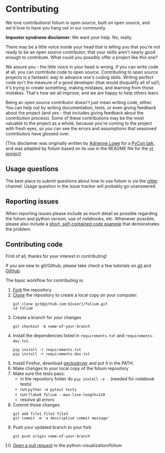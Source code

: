 # Contributing

We love contributions!  folium is open source, built on open source,
and we'd love to have you hang out in our community.

**Impostor syndrome disclaimer**: We want your help. No, really.

There may be a little voice inside your head that is telling you that you're not
ready to be an open source contributor; that your skills aren't nearly good
enough to contribute. What could you possibly offer a project like this one?

We assure you - the little voice in your head is wrong. If you can write code at
all, you can contribute code to open source. Contributing to open source
projects is a fantastic way to advance one's coding skills. Writing perfect code
isn't the measure of a good developer (that would disqualify all of us!); it's
trying to create something, making mistakes, and learning from those
mistakes. That's how we all improve, and we are happy to help others learn.

Being an open source contributor doesn't just mean writing code, either. You can
help out by writing documentation, tests, or even giving feedback about the
project (and yes - that includes giving feedback about the contribution
process). Some of these contributions may be the most valuable to the project as
a whole, because you're coming to the project with fresh eyes, so you can see
the errors and assumptions that seasoned contributors have glossed over.

(This disclaimer was originally written by
[Adrienne Lowe](https://github.com/adriennefriend) for a
[PyCon talk](https://www.youtube.com/watch?v=6Uj746j9Heo), and was adapted by folium
based on its use in the README file for the
[yt project](https://github.com/yt-project/yt/blob/master/README.md))

## Usage questions

The best place to submit questions about how to use folium is via the
[gitter](https://gitter.im/python-visualization/folium) channel.
Usage question in the issue tracker will probably go unanswered.

## Reporting issues

When reporting issues please include as much detail as possible regarding the folium and python version, use of notebooks, etc.
Whenever possible, please also include a [short, self-contained code example](http://sscce.org) that demonstrates the problem.

## Contributing code

First of all, thanks for your interest in contributing!

If you are new to git/Github, please take check a few tutorials
on [git](https://git-scm.com/docs/gittutorial) and [GitHub](https://guides.github.com/).

The basic workflow for contributing is:

1. [Fork](https://help.github.com/articles/fork-a-repo/) the repository
2. [Clone](https://help.github.com/articles/cloning-a-repository/) the repository to create a local copy on your computer:
   ```
   git clone git@github.com:${user}/folium.git
   cd folium
   ```
3. Create a branch for your changes
   ```
   git checkout -b name-of-your-branch
   ```
4. Install the dependencies listed in `requirements.txt` and `requirements-dev.txt`.
   ```
   pip install -r requirements.txt
   pip install -r requirements-dev.txt
   ```
5. Install Firefox, download [geckodriver](https://github.com/mozilla/geckodriver/releases) 
   and put it in the PATH.
6. Make changes to your local copy of the folium repository
7. Make sure the tests pass:
   * in the repository folder do `pip install -e .`  (needed for notebook tests)
   * run `python -m pytest tests`
   * run `flake8 folium --max-line-length=120`
   * resolve all errors
8. Commit those changes
   ```
   git add file1 file2 file3
   git commit -m 'a descriptive commit message'
   ```
9. Push your updated branch to your fork
   ```
   git push origin name-of-your-branch
   ```
10. [Open a pull request](https://help.github.com/articles/creating-a-pull-request/) to the python-visualization/folium
